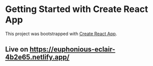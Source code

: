 # Getting Started with Create React App

This project was bootstrapped with [Create React App](https://github.com/facebook/create-react-app).

## Live on https://euphonious-eclair-4b2e65.netlify.app/


